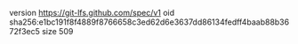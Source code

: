 version https://git-lfs.github.com/spec/v1
oid sha256:e1bc191f8f4889f8766658c3ed62d6e3637dd86134fedff4baab88b3672f3ec5
size 509

